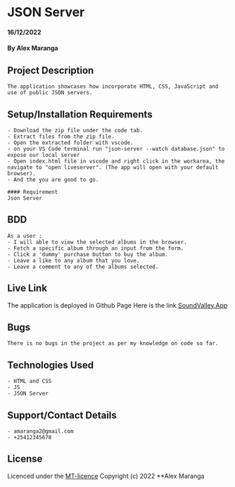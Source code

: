 # JSON Server
#### 16/12/2022
#### By Alex Maranga

## Project Description
    The application showcases how incorporate HTML, CSS, JavaScript and use of public JSON servers.

## Setup/Installation Requirements
    - Download the zip file under the code tab.
    - Extract files from the zip file.
    - Open the extracted folder with vscode.
    - on your VS Code terminal run "json-server --watch database.json" to expose our local server
    - Open index.html file in vscode and right click in the workarea, the navigate to "open liveserver". (The app will open with your default browser).
    - And the you are good to go.

    #### Requirement
    Json Server 

## BDD
    As a user :
    - I will able to view the selected albums in the browser.
    - Fetch a specific album through an input from the form.
    - Click a 'dummy' purchase button to buy the album.
    - Leave a like to any album that you love.
    - Leave a comment to any of the albums selected.

## Live Link
The application is deployed in Github Page
Here is the link [SoundValley.App](https://mashaa22.github.io/project/)

## Bugs
    There is no bugs in the project as per my knowledge on code so far. 

## Technologies Used
    - HTML and CSS
    - JS
    - JSON Server

## Support/Contact Details
    - amaranga2@gmail.com
    - +25412345678

## License
Licenced under the [MT-licence]() Copyright (c) 2022 **Alex Maranga
